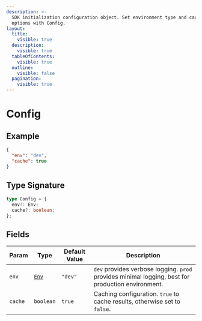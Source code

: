 ```yaml
---
description: >-
  SDK initialization configuration object. Set environment type and caching
  options with Config.
layout:
  title:
    visible: true
  description:
    visible: true
  tableOfContents:
    visible: true
  outline:
    visible: false
  pagination:
    visible: true
---
```


# Config

## Example

```json
{
  "env": "dev",
  "cache": true
}
```

## Type Signature

```typescript
type Config = {
  env?: Env;
  cache?: boolean;
};
```

## Fields

| Param   | Type                     | Default Value | Description                                                                                       |
| ------- | ------------------------ | ------------- | ------------------------------------------------------------------------------------------------- |
| `env`   | [`Env`](../enums/env.md) | `"dev"`       | `dev` provides verbose logging. `prod` provides minimal logging, best for production environment. |
| `cache` | `boolean`                | `true`        | Caching configuration. `true` to cache results, otherwise set to `false`.                         |
